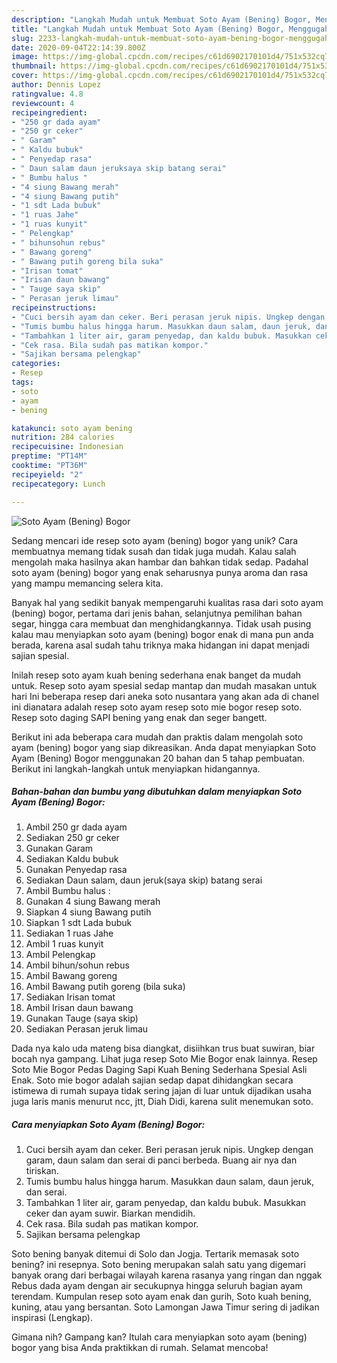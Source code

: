 ```yaml
---
description: "Langkah Mudah untuk Membuat Soto Ayam (Bening) Bogor, Menggugah Selera"
title: "Langkah Mudah untuk Membuat Soto Ayam (Bening) Bogor, Menggugah Selera"
slug: 2233-langkah-mudah-untuk-membuat-soto-ayam-bening-bogor-menggugah-selera
date: 2020-09-04T22:14:39.800Z
image: https://img-global.cpcdn.com/recipes/c61d6902170101d4/751x532cq70/soto-ayam-bening-bogor-foto-resep-utama.jpg
thumbnail: https://img-global.cpcdn.com/recipes/c61d6902170101d4/751x532cq70/soto-ayam-bening-bogor-foto-resep-utama.jpg
cover: https://img-global.cpcdn.com/recipes/c61d6902170101d4/751x532cq70/soto-ayam-bening-bogor-foto-resep-utama.jpg
author: Dennis Lopez
ratingvalue: 4.8
reviewcount: 4
recipeingredient:
- "250 gr dada ayam"
- "250 gr ceker"
- " Garam"
- " Kaldu bubuk"
- " Penyedap rasa"
- " Daun salam daun jeruksaya skip batang serai"
- " Bumbu halus "
- "4 siung Bawang merah"
- "4 siung Bawang putih"
- "1 sdt Lada bubuk"
- "1 ruas Jahe"
- "1 ruas kunyit"
- " Pelengkap"
- " bihunsohun rebus"
- " Bawang goreng"
- " Bawang putih goreng bila suka"
- "Irisan tomat"
- "Irisan daun bawang"
- " Tauge saya skip"
- " Perasan jeruk limau"
recipeinstructions:
- "Cuci bersih ayam dan ceker. Beri perasan jeruk nipis. Ungkep dengan garam, daun salam dan serai di panci berbeda. Buang air nya dan tiriskan."
- "Tumis bumbu halus hingga harum. Masukkan daun salam, daun jeruk, dan serai."
- "Tambahkan 1 liter air, garam penyedap, dan kaldu bubuk. Masukkan ceker dan ayam suwir. Biarkan mendidih."
- "Cek rasa. Bila sudah pas matikan kompor."
- "Sajikan bersama pelengkap"
categories:
- Resep
tags:
- soto
- ayam
- bening

katakunci: soto ayam bening 
nutrition: 284 calories
recipecuisine: Indonesian
preptime: "PT14M"
cooktime: "PT36M"
recipeyield: "2"
recipecategory: Lunch

---
```



![Soto Ayam (Bening) Bogor](https://img-global.cpcdn.com/recipes/c61d6902170101d4/751x532cq70/soto-ayam-bening-bogor-foto-resep-utama.jpg)

Sedang mencari ide resep soto ayam (bening) bogor yang unik? Cara membuatnya memang tidak susah dan tidak juga mudah. Kalau salah mengolah maka hasilnya akan hambar dan bahkan tidak sedap. Padahal soto ayam (bening) bogor yang enak seharusnya punya aroma dan rasa yang mampu memancing selera kita.

Banyak hal yang sedikit banyak mempengaruhi kualitas rasa dari soto ayam (bening) bogor, pertama dari jenis bahan, selanjutnya pemilihan bahan segar, hingga cara membuat dan menghidangkannya. Tidak usah pusing kalau mau menyiapkan soto ayam (bening) bogor enak di mana pun anda berada, karena asal sudah tahu triknya maka hidangan ini dapat menjadi sajian spesial.

Inilah resep soto ayam kuah bening sederhana enak banget da mudah untuk. Resep soto ayam spesial sedap mantap dan mudah masakan untuk hari Ini beberapa resep dari aneka soto nusantara yang akan ada di chanel ini dianatara adalah resep soto ayam resep soto mie bogor resep soto. Resep soto daging SAPI bening yang enak dan seger bangett.


Berikut ini ada beberapa cara mudah dan praktis dalam mengolah soto ayam (bening) bogor yang siap dikreasikan. Anda dapat menyiapkan Soto Ayam (Bening) Bogor menggunakan 20 bahan dan 5 tahap pembuatan. Berikut ini langkah-langkah untuk menyiapkan hidangannya.

<!--inarticleads1-->

##### Bahan-bahan dan bumbu yang dibutuhkan dalam menyiapkan Soto Ayam (Bening) Bogor:

1. Ambil 250 gr dada ayam
1. Sediakan 250 gr ceker
1. Gunakan  Garam
1. Sediakan  Kaldu bubuk
1. Gunakan  Penyedap rasa
1. Sediakan  Daun salam, daun jeruk(saya skip) batang serai
1. Ambil  Bumbu halus :
1. Gunakan 4 siung Bawang merah
1. Siapkan 4 siung Bawang putih
1. Siapkan 1 sdt Lada bubuk
1. Sediakan 1 ruas Jahe
1. Ambil 1 ruas kunyit
1. Ambil  Pelengkap
1. Ambil  bihun/sohun rebus
1. Ambil  Bawang goreng
1. Ambil  Bawang putih goreng (bila suka)
1. Sediakan Irisan tomat
1. Ambil Irisan daun bawang
1. Gunakan  Tauge (saya skip)
1. Sediakan  Perasan jeruk limau


Dada nya kalo uda mateng bisa diangkat, disiihkan trus buat suwiran, biar bocah nya gampang. Lihat juga resep Soto Mie Bogor enak lainnya. Resep Soto Mie Bogor Pedas Daging Sapi Kuah Bening Sederhana Spesial Asli Enak. Soto mie bogor adalah sajian sedap dapat dihidangkan secara istimewa di rumah supaya tidak sering jajan di luar untuk dijadikan usaha juga laris manis menurut ncc, jtt, Diah Didi, karena sulit menemukan soto. 

<!--inarticleads2-->

##### Cara menyiapkan Soto Ayam (Bening) Bogor:

1. Cuci bersih ayam dan ceker. Beri perasan jeruk nipis. Ungkep dengan garam, daun salam dan serai di panci berbeda. Buang air nya dan tiriskan.
1. Tumis bumbu halus hingga harum. Masukkan daun salam, daun jeruk, dan serai.
1. Tambahkan 1 liter air, garam penyedap, dan kaldu bubuk. Masukkan ceker dan ayam suwir. Biarkan mendidih.
1. Cek rasa. Bila sudah pas matikan kompor.
1. Sajikan bersama pelengkap


Soto bening banyak ditemui di Solo dan Jogja. Tertarik memasak soto bening? ini resepnya. Soto bening merupakan salah satu yang digemari banyak orang dari berbagai wilayah karena rasanya yang ringan dan nggak Rebus dada ayam dengan air secukupnya hingga seluruh bagian ayam terendam. Kumpulan resep soto ayam enak dan gurih, Soto kuah bening, kuning, atau yang bersantan. Soto Lamongan Jawa Timur sering di jadikan inspirasi (Lengkap). 

Gimana nih? Gampang kan? Itulah cara menyiapkan soto ayam (bening) bogor yang bisa Anda praktikkan di rumah. Selamat mencoba!
